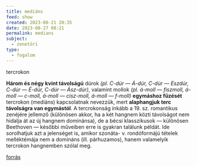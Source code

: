 ```yaml
---
title: mediáns
feed: show
created: 2023-08-21 20:35
date: 2023-08-27 08:21
permalink: medians
subject:
  - zenetöri
type:
  - fogalom
---
```


tercrokon

**Három és négy kvint távolságú** dúrok *(pl. C-dúr — Á-dúr, C-dúr — Eszdúr,
C-dúr — É-dúr, C-dúr — Ász-dúr)*, valamint mollok *(pl. á-moll — fiszmoll,
á-moll — c-moll, á-moll — cisz-moll, á-moll — f-moll)* **egymáshoz fűzését**
tercrokon (mediáns) kapcsolatnak nevezzük, mert **alaphangjuk terc távolságra
van egymástól**. A tercrokonság inkább a 19. sz. romantikus zenéjére
jellemző (különösen akkor, ha a két hangnem közti távolságot nem hidalja át
az új hangnem dominánsa), de a bécsi klasszikusok — különösen Beethoven —
későbbi műveiben erre is gyakran találunk példát. Ide sorolhatjuk azt a jelenséget
is, amikor szonáta- v. rondóformájú tételek melléktémája nem a domináns
(ill. párhuzamos), hanem valamelyik tercrokon hangnemben szólal meg.

[forrás](https://www.google.com/url?sa=t&rct=j&q=&esrc=s&source=web&cd=&cad=rja&uact=8&ved=2ahUKEwiM2aiEg_b6AhWK7aQKHe_QAA4QFnoECA0QAQ&url=http%3A%2F%2Facta.bibl.u-szeged.hu%2F17505%2F1%2Ftanarkepzo_1963_1_339-355.pdf&usg=AOvVaw2SWOGGCohtP6Lx_eHzd1fV)